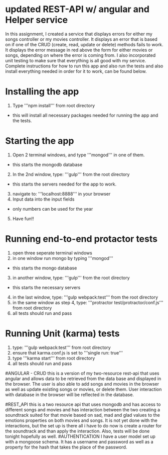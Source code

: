# updated REST-API w/ angular and Helper service
In this assignment, I created a service that displays errors for either my songs
controller or my movies controller. It displays an error that is based on if one
of the CRUD (create, read, update or delete) methods fails to work. It displays
the error message in red above the form for either movies or songs, depending on
where the error is coming from. I also incorporated unit testing to make sure
that everything is all good with my service. Complete instructions for how to
run this app and also run the tests and also install everything needed in order
for it to work, can be found below.

# Installing the app
1. Type '''npm install''' from root directory
  - this will install all necessary packages needed for running the app and the
tests.

# Starting the app
1. Open 2 terminal windows, and type '''mongod''' in one of them.
  - this starts the mongodb database
2. In the 2nd window, type: '''gulp''' from the root directory
  - this starts the servers needed for the app to work.
3. navigate to: '''localhost:8888''' in your browser
4. Input data into the input fields
  - only numbers can be used for the year
5. Have fun!!

# Running end-to-end protactor tests
1. open three seperate terminal windows
2. in one window run mongo by typing '''mongod'''
  - this starts the mongo database
3. in another window, type: '''gulp''' from the root directory
  - this starts the necessary servers
4. in the last window, type: '''gulp webpack:test''' from the root directory
5. in the same window as step 4, type: '''protractor test/protractor/conf.js''' from root directory
6. all tests should run and pass

# Running Unit (karma) tests
1. type: '''gulp webpack:test''' from root directory
2. ensure that karma.conf.js is set to '''single run: true'''
3. type '''karma start''' from root directory
4. all tests should run and pass

#ANGULAR - CRUD
this is a version of my two-resource rest-api that uses angular and allows data to be retrieved from the data base and displayed in the browser. The user is also able to add songs and movies in the browser as well as update existing songs or movies, or delete them. User interaction with database in the browser will be reflected in the database.

#REST_API
this is a two resource api that uses mongodb and has access to different songs and movies and has interaction between the two creating a soundtrack suited for that movie based on sad, mad and glad values to the emotions properties on both movies and songs. It is not yet done with the interactions, but the set up is there all i have to do now is create a router for the soundtrack and than apply the interaction. Also, tests will be done tonight hopefully as well.
#AUTHENTICATION
I have a user model set up with a mongoose schema. It has a username and password as well as a property for the hash that takes the place of the password.
